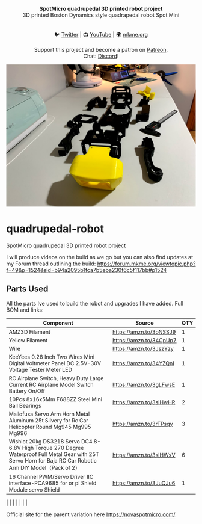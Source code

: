 <p align="center">
<b>SpotMicro quadrupedal 3D printed robot project  </b><br>
3D printed Boston Dynamics style quadrapedal robot Spot Mini <br><br>
<br>🐦 <a href="https://twitter.com/mkmeorg">Twitter</a>
| 📺 <a href="https://www.youtube.com/mkmeorg">YouTube</a>
| 🌍 <a href="http://www.mkme.org">mkme.org</a><br>
<br>
Support this project and become a patron on <a href="https://www.patreon.com/EricWilliam">Patreon</a>.<br>
Chat: <a href="https://discord.gg/j9S4Fgv">Discord</a></b>!
</p>

<img src="https://github.com/MKme/quadrupedal-robot/blob/main/Photos/IMG_3186.jpg" width="700"/>

# quadrupedal-robot
SpotMicro quadrupedal 3D printed robot project  

I will produce videos on the build as we go but you can also find updates at my Forum thread outlining the build:  https://forum.mkme.org/viewtopic.php?f=49&p=1524&sid=b94a2095b1fca7b5eba230f6c5f117bb#p1524


## Parts Used
All the parts Ive used to build the robot and upgrades I have added.  Full BOM and links:

|     Component    | Source  | QTY  | 
| ---------- |----------------|---------| 
| AMZ3D Filament | https://amzn.to/3oNSSJ9 | 1
| Yellow Filament | https://amzn.to/34CpUp7 | 1 
| Wire | https://amzn.to/3JszYzy  | 1 
| KeeYees 0.28 Inch Two Wires Mini Digital Voltmeter Panel DC 2.5V-30V Voltage Tester Meter LED  | https://amzn.to/34YZQnI | 1
| RC Airplane Switch, Heavy Duty Large Current RC Airplane Model Switch Battery On/Off | https://amzn.to/3gLFwsE | 1 
| 10Pcs 8x16x5Mm F688ZZ Steel Mini Ball Bearings |https://amzn.to/3sIHwHR | 2
| Mallofusa Servo Arm Horn Metal Aluminum 25t Silvery for Rc Car Helicopter Round Mg945 Mg995 Mg996| https://amzn.to/3rTPsqy | 3
| Wishiot 20kg DS3218 Servo DC4.8-6.8V High Torque 270 Degree Waterproof Full Metal Gear with 25T Servo Horn for Baja RC Car Robotic Arm DIY Model（Pack of 2） |https://amzn.to/3sIHWxV | 6
| 16 Channel PWM/Servo Driver IIC interface-PCA9685 for or pi Shield Module servo Shield | https://amzn.to/3JuQJu6 | 1
| 
| 
| 
| 
| 
| 
| 

Official site for the parent variation here https://novaspotmicro.com/
